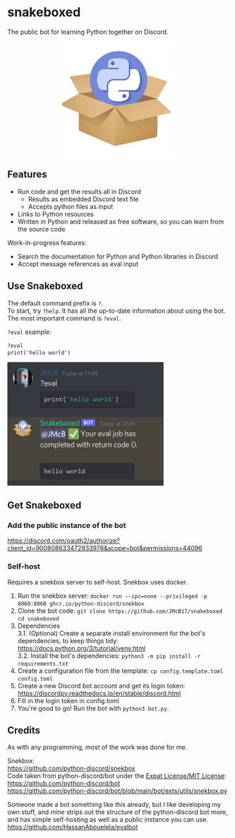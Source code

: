 # snakeboxed
The public bot for learning Python together on Discord.

<p align="center">
    <img width="256" height="256" alt="Snakeboxed logo, the Python Discord logo hovering out of a clipart cardboard box." src="https://github.com/JMcB17/snakeboxed/blob/main/assets/logo-1024.png">
</p>

## Features
- Run code and get the results all in Discord
    - Results as embedded Discord text file
    - Accepts python files as input
- Links to Python resources
- Written in Python and released as free software, so you can learn from the source code

Work-in-progress features:
- Search the documentation for Python and Python libraries in Discord
- Accept message references as eval input

## Use Snakeboxed

The default command prefix is `?`.    
To start, try `?help`. It has all the up-to-date information about using the bot.    
The most important command is `?eval`.

`?eval` example:
```
?eval
print('hello world')
```

![eval example](https://github.com/JMcB17/snakeboxed/blob/main/assets/eval-example.png)

## Get Snakeboxed

### Add the public instance of the bot
https://discord.com/oauth2/authorize?client_id=900808633472933978&scope=bot&permissions=44096

### Self-host
Requires a snekbox server to self-host. Snekbox uses docker.

1. Run the snekbox server: `docker run --ipc=none --privileged -p 8060:8060 ghcr.io/python-discord/snekbox`
2. Clone the bot code: `git clone https://github.com/JMcB17/snakeboxed` `cd snakeboxed`
3. Dependencies    
3.1. (Optional) Create a separate install environment for the bot's dependencies, to keep things tidy: https://docs.python.org/3/tutorial/venv.html    
3.2. Install the bot's dependencies: `python3 -m pip install -r requirements.txt` 
4. Create a configuration file from the template: `cp config.template.toml config.toml`
5. Create a new Discord bot account and get its login token: https://discordpy.readthedocs.io/en/stable/discord.html
6. Fill in the login token in config.toml
7. You're good to go! Run the bot with `python3 bot.py`.

## Credits
As with any programming, most of the work was done for me.

Snekbox:    
https://github.com/python-discord/snekbox    
Code taken from python-discord/bot under the [Expat License/MIT License](https://github.com/JMcB17/snakeboxed/blob/main/LICENSE-THIRD-PARTY):    
https://github.com/python-discord/bot    
https://github.com/python-discord/bot/blob/main/bot/exts/utils/snekbox.py

Someone made a bot something like this already, but I like developing my own stuff, and mine strips out the structure of the python-discord bot more, and has simple self-hosting as well as a public instance you can use.    
https://github.com/HassanAbouelela/evalbot
